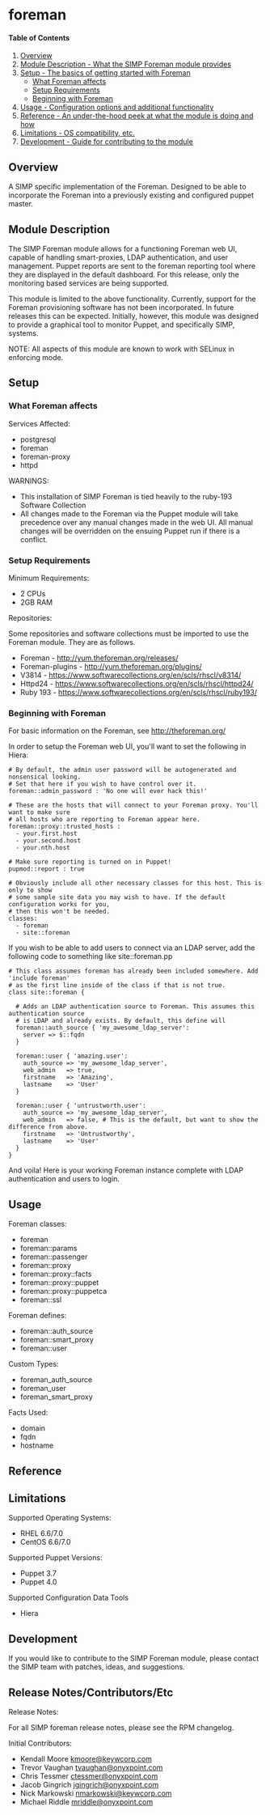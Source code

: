 # foreman

#### Table of Contents

1. [Overview](#overview)
2. [Module Description - What the SIMP Foreman module provides](#module-description)
3. [Setup - The basics of getting started with Foreman](#setup)
    * [What Foreman affects](#what-foreman-affects)
    * [Setup Requirements](#setup-requirements)
    * [Beginning with Foreman](#beginning-with-foreman)
4. [Usage - Configuration options and additional functionality](#usage)
5. [Reference - An under-the-hood peek at what the module is doing and how](#reference)
5. [Limitations - OS compatibility, etc.](#limitations)
6. [Development - Guide for contributing to the module](#development)

## Overview

A SIMP specific implementation of the Foreman. Designed to be able to incorporate the
Foreman into a previously existing and configured puppet master.

## Module Description

The SIMP Foreman module allows for a functioning Foreman web UI, capable of handling
smart-proxies, LDAP authentication, and user management. Puppet reports are sent to
the foreman reporting tool where they are displayed in the default dashboard.
For this release, only the monitoring based services are being supported.

This module is limited to the above functionality. Currently, support for the
Foreman provisioning software has not been incorporated. In future releases this can
be expected. Initially, however, this module was designed to provide a graphical tool
to monitor Puppet, and specifically SIMP, systems.

NOTE: All aspects of this module are known to work with SELinux in enforcing mode.

## Setup

### What Foreman affects

Services Affected:
* postgresql
* foreman
* foreman-proxy
* httpd

WARNINGS:
* This installation of SIMP Foreman is tied heavily to the ruby-193 Software Collection
* All changes made to the Foreman via the Puppet module will take precedence over any manual
  changes made in the web UI. All manual changes will be overridden on the ensuing Puppet run
  if there is a conflict.

### Setup Requirements

Minimum Requirements:
* 2 CPUs
* 2GB RAM

Repositories:

Some repositories and software collections must be imported to use the Foreman module. They are as follows.

* Foreman - http://yum.theforeman.org/releases/
* Foreman-plugins - http://yum.theforeman.org/plugins/
* V3814 - https://www.softwarecollections.org/en/scls/rhscl/v8314/
* Httpd24 - https://www.softwarecollections.org/en/scls/rhscl/httpd24/
* Ruby 193 - https://www.softwarecollections.org/en/scls/rhscl/ruby193/

### Beginning with Foreman

For basic information on the Foreman, see http://theforeman.org/

In order to setup the Foreman web UI, you'll want to set the following in Hiera:

```
# By default, the admin user password will be autogenerated and nonsensical looking.
# Set that here if you wish to have control over it.
foreman::admin_password : 'No one will ever hack this!'

# These are the hosts that will connect to your Foreman proxy. You'll want to make sure
# all hosts who are reporting to Foreman appear here.
foreman::proxy::trusted_hosts :
  - your.first.host
  - your.second.host
  - your.nth.host

# Make sure reporting is turned on in Puppet!
pupmod::report : true

# Obviously include all other necessary classes for this host. This is only to show
# some sample site data you may wish to have. If the default configuration works for you,
# then this won't be needed.
classes:
  - foreman
  - site::foreman
```

If you wish to be able to add users to connect via an LDAP server, add the following
code to something like site::foreman.pp

```
# This class assumes foreman has already been included somewhere. Add 'include foreman'
# as the first line inside of the class if that is not true.
class site::foreman {

  # Adds an LDAP authentication source to Foreman. This assumes this authentication source
  # is LDAP and already exists. By default, this define will
  foreman::auth_source { 'my_awesome_ldap_server':
    server => $::fqdn
  }

  foreman::user { 'amazing.user':
    auth_source => 'my_awesome_ldap_server',
    web_admin   => true,
    firstname   => 'Amazing',
    lastname    => 'User'
  }

  foreman::user { 'untrustworth.user':
    auth_source => 'my_awesome_ldap_server',
    web_admin   => false, # This is the default, but want to show the difference from above.
    firstname   => 'Untrustworthy',
    lastname    => 'User'
  }
}
```

And voila! Here is your working Foreman instance complete with LDAP authentication and
users to login.

## Usage

Foreman classes:
* foreman
* foreman::params
* foreman::passenger
* foreman::proxy
* foreman::proxy::facts
* foreman::proxy::puppet
* foreman::proxy::puppetca
* foreman::ssl

Foreman defines:
* foreman::auth_source
* foreman::smart_proxy
* foreman::user

Custom Types:
* foreman_auth_source
* foreman_user
* foreman_smart_proxy

Facts Used:
* domain
* fqdn
* hostname

## Reference


## Limitations

Supported Operating Systems:
* RHEL 6.6/7.0
* CentOS 6.6/7.0

Supported Puppet Versions:
* Puppet 3.7
* Puppet 4.0

Supported Configuration Data Tools
* Hiera

## Development

If you would like to contribute to the SIMP Foreman module, please
contact the SIMP team with patches, ideas, and suggestions.

## Release Notes/Contributors/Etc

Release Notes:

For all SIMP foreman release notes, please see the RPM changelog.

Initial Contributors:

* Kendall Moore <kmoore@keywcorp.com>
* Trevor Vaughan <tvaughan@onyxpoint.com>
* Chris Tessmer <ctessmer@onyxpoint.com>
* Jacob Gingrich <jgingrich@onyxpoint.com>
* Nick Markowski <nmarkowski@keywcorp.com>
* Michael Riddle <mriddle@onyxpoint.com>
